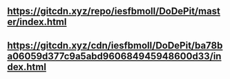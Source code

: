 ## https://gitcdn.xyz/repo/iesfbmoll/DoDePit/master/index.html
## https://gitcdn.xyz/cdn/iesfbmoll/DoDePit/ba78ba06059d377c9a5abd960684945948600d33/index.html
